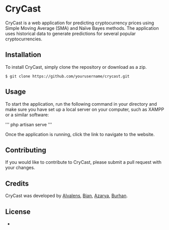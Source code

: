 # CryCast

CryCast is a web application for predicting cryptocurrency prices using Simple Moving Average (SMA) and Naïve Bayes methods. The application uses historical data to generate predictions for several popular cryptocurrencies.

## Installation

To install CryCast, simply clone the repository or download as a zip.
```
$ git clone https://github.com/yourusername/crycast.git
```
## Usage

To start the application, run the following command in your directory and make sure you have set up a local server on your computer, such as XAMPP or a similar software:

'''
php artisan serve
'''

Once the application is running, click the link to navigate to the website.

## Contributing

If you would like to contribute to CryCast, please submit a pull request with your changes. 

## Credits

CryCast was developed by [Alvalens](https://github.com/Alvalens), [Bian](https://github.com/Alvalens), [Azarya](https://github.com/Alvalens), [Burhan](https://github.com/Alvalens).

## License

-
